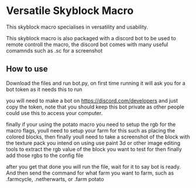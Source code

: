 # Versatile Skyblock Macro
This skyblock macro specialises in versatility and usability. 

This skyblock macro is also packaged with a discord bot to be used to remote controll the macro, the discord bot comes with many useful comamnds such as .sc for a screenshot 

## How to use
Download the files and run bot.py, on first time running it will ask you for a bot token as it needs this to run

you will need to make a bot on https://discord.com/developers and just copy the token, note that you should keep this bot private as other people could use this to access your computer.

finally if your using the potato macro you need to setup the rgb for the macro flags,
youll need to setup your farm for this such as placing the colored blocks, then finally youll need to take a screenshot of the block with the texture pack you intend on using
use paint 3d or other image editing tools to extract the rgb value of the block you want to test for
then finally add those rgbs to the config file

after you get that done you will run the file, wait for it to say bot is ready. And then send the command for what farm you want to farm, such as .farmcycle, .netherwarts, or .farm potato



